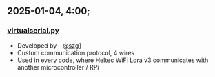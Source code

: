 ## 2025-01-04, 4:00;
 
### [virtualserial.py](virtualserial.py)
 - Developed by - [@szg1](https://www.github.com/szg1) 
 - Custom communication protocol, 4 wires
 - Used in every code, where Heltec WiFi Lora v3 communicates with another microcontroller / RPi
